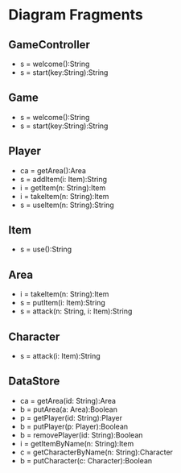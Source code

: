 Diagram Fragments 
=================

## GameController
* s = welcome():String
* s = start(key:String):String


## Game
* s = welcome():String
* s = start(key:String):String


## Player
* ca = getArea():Area
* s = addItem(i: Item):String
* i = getItem(n: String):Item
* i = takeItem(n: String):Item
* s = useItem(n: String):String

## Item
* s = use():String

## Area
* i = takeItem(n: String):Item
* s = putItem(i: Item):String
* s = attack(n: String, i: Item):String

## Character
* s = attack(i: Item):String

## DataStore
* ca = getArea(id: String):Area
* b = putArea(a: Area):Boolean
* p = getPlayer(id: String):Player
* b = putPlayer(p: Player):Boolean
* b = removePlayer(id: String):Boolean
* i = getItemByName(n: String):Item
* c = getCharacterByName(n: String):Character
* b = putCharacter(c: Character):Boolean
